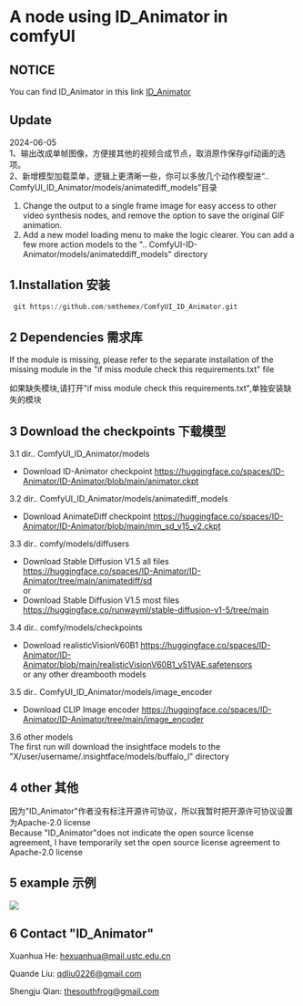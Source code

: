 # A node using ID_Animator in comfyUI

## NOTICE
You can find ID_Animator in this link  [ID_Animator](https://github.com/ID-Animator/ID-Animator)  

Update
---
2024-06-05   
1、输出改成单帧图像，方便接其他的视频合成节点，取消原作保存gif动画的选项。  
2、新增模型加载菜单，逻辑上更清晰一些，你可以多放几个动作模型进“.. ComfyUI_ID_Animator/models/animatediff_models”目录   

1. Change the output to a single frame image for easy access to other video synthesis nodes, and remove the option to save the original GIF animation.  
2. Add a new model loading menu to make the logic clearer. You can add a few more action models to the ".. ComfyUI-ID-Animator/models/animateddiff_models" directory  

1.Installation  安装   
----
 ``` python 
  git https://github.com/smthemex/ComfyUI_ID_Animator.git
  ```
2  Dependencies  需求库  
-----
If the module is missing, please refer to the separate installation of the missing module in the "if miss module check this requirements.txt" file   

如果缺失模块,请打开"if miss module check this requirements.txt",单独安装缺失的模块


3 Download the checkpoints   下载模型
----

3.1 dir.. ComfyUI_ID_Animator/models  
- Download ID-Animator checkpoint https://huggingface.co/spaces/ID-Animator/ID-Animator/blob/main/animator.ckpt  

3.2 dir.. ComfyUI_ID_Animator/models/animatediff_models    
- Download AnimateDiff checkpoint https://huggingface.co/spaces/ID-Animator/ID-Animator/blob/main/mm_sd_v15_v2.ckpt   

3.3 dir.. comfy/models/diffusers  
- Download Stable Diffusion V1.5 all files  https://huggingface.co/spaces/ID-Animator/ID-Animator/tree/main/animatediff/sd   
  or   
- Download Stable Diffusion V1.5 most files https://huggingface.co/runwayml/stable-diffusion-v1-5/tree/main      

3.4 dir.. comfy/models/checkpoints   
- Download realisticVisionV60B1 https://huggingface.co/spaces/ID-Animator/ID-Animator/blob/main/realisticVisionV60B1_v51VAE.safetensors  
  or  any other dreambooth models  
  
3.5 dir.. ComfyUI_ID_Animator/models/image_encoder      
- Download CLIP Image encoder https://huggingface.co/spaces/ID-Animator/ID-Animator/tree/main/image_encoder   

3.6  other models       
The first run will download the insightface models to the "X/user/username/.insightface/models/buffalo_l" directory  
   
4 other   其他
----
因为"ID_Animator"作者没有标注开源许可协议，所以我暂时把开源许可协议设置为Apache-2.0 license  
Because "ID_Animator"does not indicate the open source license agreement, I have temporarily set the open source license agreement to Apache-2.0 license   

5 example 示例
----

![](https://github.com/smthemex/ComfyUI_ID_Animator/blob/main/demo/exapmle.png)


6 Contact "ID_Animator" 
-----
Xuanhua He: hexuanhua@mail.ustc.edu.cn

Quande Liu: qdliu0226@gmail.com

Shengju Qian: thesouthfrog@gmail.com


